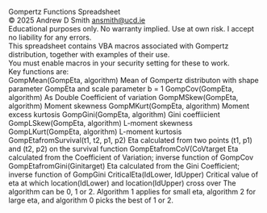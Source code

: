 Gompertz Functions Spreadsheet	
© 2025 Andrew D Smith ansmith@ucd.ie	
Educational purposes only. No warranty implied. Use at own risk. I accept no liability for any errors.	
This spreadsheet contains VBA macros associated with Gompertz distribution, together with examples of their use.	
You must enable macros in your security setting for these to work.	
Key functions are:	
GompMean(GompEta, algorithm) 	Mean of Gompertz distributon with shape parameter GompEta and scale parameter b = 1
GompCov(GompEta, algorithm) As Double	Coefficient of variation
GompMSkew(GompEta, algorithm)	Moment skewness
GompMKurt(GompEta, algorithm)	Moment excess kurtosis
GompGini(GompEta, algorithm) Gini coeffiicient
GompLSkew(GompEta, algorithm) L-moment skewness
GompLKurt(GompEta, algorithm)	L-moment kurtosis
GompEtafromSurvival(t1, t2, p1, p2)	Eta calculated from two points (t1, p1) and (t2, p2) on the survival function
GompEtafromCoV(CoVtarget	Eta calculated from the Coefficient of Variation; inverse function of GompCov
GompEtafromGini(Ginitarget) 	Eta calculated from the Gini Coefficient; inverse function of GompGini
CriticalEta(IdLower, IdUpper)	Critical value of eta at which location(IdLower) and location(IdUpper) cross over
The algorithm can be 0, 1 or 2. Algorithm 1 applies for small eta, algorithm 2 for large eta, and algorithm 0  picks the best of 1 or 2.
